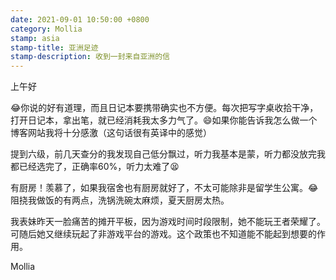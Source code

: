```yaml
---
date: 2021-09-01 10:50:00 +0800 
category: Mollia
stamp: asia
stamp-title: 亚洲足迹
stamp-description: 收到一封来自亚洲的信
---
```


<p>
上午好

😂你说的好有道理，而且日记本要携带确实也不方便。每次把写字桌收拾干净，打开日记本，拿出笔，就已经消耗我太多力气了。😄如果你能告诉我怎么做一个博客网站我将十分感激（这句话很有英译中的感觉）

提到六级，前几天查分的我发现自己低分飘过，听力我基本是蒙，听力都没放完我都已经选完了，正确率60%，听力太难了😫

有厨房！羡慕了，如果我宿舍也有厨房就好了，不太可能除非是留学生公寓。😂阻挠我做饭的有两点，洗锅洗碗太麻烦，夏天厨房太热。

我表妹昨天一脸痛苦的摊开平板，因为游戏时间时段限制，她不能玩王者荣耀了。可随后她又继续玩起了非游戏平台的游戏。这个政策也不知道能不能起到想要的作用。

Mollia
</p>